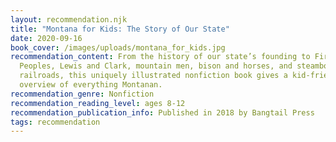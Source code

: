 ```yaml
---
layout: recommendation.njk
title: "Montana for Kids: The Story of Our State"
date: 2020-09-16
book_cover: /images/uploads/montana_for_kids.jpg
recommendation_content: From the history of our state’s founding to First
  Peoples, Lewis and Clark, mountain men, bison and horses, and steamboats and
  railroads, this uniquely illustrated nonfiction book gives a kid-friendly
  overview of everything Montanan.
recommendation_genre: Nonfiction
recommendation_reading_level: ages 8-12
recommendation_publication_info: Published in 2018 by Bangtail Press
tags: recommendation
---
```


